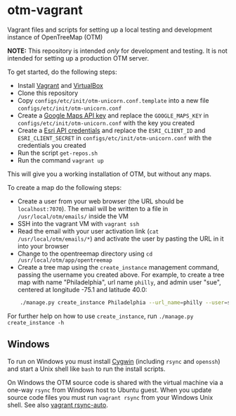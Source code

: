otm-vagrant
===========

Vagrant files and scripts for setting up a local testing and development instance of OpenTreeMap (OTM)

__NOTE:__ This repository is intended _only_ for development and testing.  It is not intended for setting up a production OTM server.

To get started, do the following steps:

 - Install [Vagrant](http://www.vagrantup.com/) and [VirtualBox](https://www.virtualbox.org/)
 - Clone this repository
 - Copy `configs/etc/init/otm-unicorn.conf.template` into a new file `configs/etc/init/otm-unicorn.conf`
 - Create a [Google Maps API key](https://developers.google.com/maps/documentation/javascript/get-api-key) and replace the `GOOGLE_MAPS_KEY` in  `configs/etc/init/otm-unicorn.conf` with the key you created
 - Create a [Esri API credentials](https://developers.arcgis.com/documentation/core-concepts/security-and-authentication/accessing-arcgis-online-services/) and replace the `ESRI_CLIENT_ID` and `ESRI_CLIENT_SECRET` in  `configs/etc/init/otm-unicorn.conf` with the credentials you created
 - Run the script `get-repos.sh`
 - Run the command `vagrant up`

This will give you a working installation of OTM, but without any maps.

To create a map do the following steps:

 - Create a user from your web browser (the URL should be `localhost:7070`). The email will be written to a file in `/usr/local/otm/emails/` inside the VM
 - SSH into the vagrant VM with `vagrant ssh`
 - Read the email with your user activation link (`cat /usr/local/otm/emails/*`) and activate the user by pasting the URL in it into your browser
 - Change to the opentreemap directory using `cd /usr/local/otm/app/opentreemap`
 - Create a tree map using the `create_instance` management command, passing the username you created above. For example, to create a tree map with name "Philadelphia", url name `philly`, and admin user "sue", centered at longitude -75.1 and latitude 40.0:

```sh
    ./manage.py create_instance Philadelphia --url_name=philly --user=sue --center=-75.1,40.0
```

For further help on how to use `create_instance`, run `./manage.py create_instance -h`

## Windows

To run on Windows you must install [Cygwin](https://www.cygwin.com) (including `rsync` and `openssh`) and start a Unix shell like `bash` to run the install scripts.

On Windows the OTM source code is shared with the virtual machine via a one-way `rsync` from Windows host to Ubuntu guest. When you update source code files you must run `vagrant rsync` from your Windows Unix shell. See also [vagrant rsync-auto](http://docs.vagrantup.com/v2/cli/rsync-auto.html).

